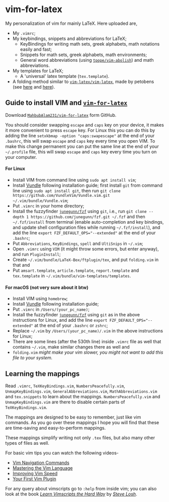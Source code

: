 # vim-for-latex

My personalization of vim for mainly LaTeX.
Here uploaded are,
- My `.vimrc`;
- My keybindings, snippets and abbreviations for LaTeX;
  - KeyBindings for writing math sets, greek alphabets, math notations easily and fast;
  - Snippets for math sets, greek alphabets, math environments;
  - General word abbreviations (using [`tpope/vim-abolish`](https://github.com/tpope/vim-abolish)) and math abbreviations.
- My templates for LaTeX;
  - A 'universal' latex template (`tex.template`).
- A folding method similar to  [`vim-latex/vim-latex`](https://github.com/vim-latex/vim-latex), made by petobens (see [here](https://tex.stackexchange.com/a/130826/154271) and [here](https://github.com/petobens/dotfiles/blob/master/vim/ftplugin/tex/folding.vim)).

## Guide to install VIM and [`vim-for-latex`](https://github.com/MahbubAlam231/vim-for-latex)

Download [`MahbubAlam231/vim-for-latex`](https://github.com/MahbubAlam231/vim-for-latex) form GitHub.

You should consider swapping `escape` and `caps` key on your device, it makes it more convenient to press `escape` key.
For Linux this you can do this by adding the line `setxkbmap -option "caps:swapescape"` at the end of your `.bashrc`, this will swap `escape` and `caps` key every time you open VIM.
To make this change permanent you can put the same line at the end of your `~/.profile` file, this will swap `escape` and `caps` key every time you turn on your computer.

#### For Linux

- Install VIM from command line using `sudo apt install vim`;
- Install [Vundle](https://github.com/VundleVim/Vundle.vim) following installation guide; first install `git` from command line using `sudo apt install git`, then run `git clone https://github.com/VundleVim/Vundle.vim.git ~/.vim/bundle/Vundle.vim`;
- Put `.vimrc` in your home directory;
- Install the fuzzyfinder [`junegunn/fzf`](https://github.com/junegunn/fzf#upgrading-fzf) using `git`, i.e., run `git clone --depth 1 https://github.com/junegunn/fzf.git ~/.fzf` and then `~/.fzf/install` from terminal (enable auto-completion and key bindings, and update shell configuration files while running `~/.fzf/install`), and add the line `export FZF_DEFAULT_OPS="--extended"` at the end of your `.bashrc`;
- Put `Abbreviations`, `KeyBindings`, `spell` and `UltiSnips` in `~/.vim`;
- Open `.vimrc` using `VIM` (it might throw some errors, but enter anyway), and run `PluginInstall`;
- Create `~/.vim/bundle/LaTeX-Box/ftplugin/tex`, and put `folding.vim` in that and
- Put `amsart.template`, `article.template`, `report.template` and `tex.template` in `~/.vim/bundle/vim-templates/templates`.

#### For macOS (not very sure about it btw)

- Install VIM using `homebrew`;
- Install [Vundle](https://github.com/VundleVim/Vundle.vim) following installation guide;
- Put `.vimrc` in `/Users/(your_pc_name)`;
- Install the fuzzyfinder [`junegunn/fzf`](https://github.com/junegunn/fzf#upgrading-fzf) using `git` as in the above instructions for Linux, and add the line `export FZF_DEFAULT_OPS="--extended"` at the end of your `.bashrc` or `zshrc`;
- Replace `~/.vim` by `/Users/(your_pc_name)/.vim` in the above instructions for Linux;
- There are some lines (after the 530th line) inside `.vimrc` file as well that contains `~/.vim`, make similar changes there as well and
- `folding.vim` _might make your vim slower, you might not want to add this file to your system._

## Learning the mappings

Read `.vimrc`, `TeXKeyBindings.vim`, `NumbersPeacefully.vim`, `UnmapKeyBindings.vim`, `GeneralAbbreviations.vim`, `MathAbbreviations.vim` and `tex.snippets` to learn about the mappings.
`NumbersPeacefully.vim` and `UnmapKeyBindings.vim` are there to disable certain parts of `TeXKeyBindings.vim`.

The mappings are designed to be easy to remember, just like vim commands.
As you go over these mappings I hope you will find that these are time-saving and easy-to-perform mappings.

These mappings simplify writing not only `.tex` files, but also many other types of files as well.

For basic vim tips you can watch the following videos-
- [Vim Navigation Commands](https://www.youtube.com/watch?v=Qem8cpbJeYc&list=PLbG6BEIoK7v3L1mEewGrVnTV7arJDOWGj&index=7&t=0s)
- [Mastering the Vim Language](https://www.youtube.com/watch?v=wlR5gYd6um0&list=PLbG6BEIoK7v3L1mEewGrVnTV7arJDOWGj&index=4&t=0s)
- [Improving Vim Speed](https://www.youtube.com/watch?v=OnUiHLYZgaA&list=PLbG6BEIoK7v3L1mEewGrVnTV7arJDOWGj&index=13&t=0s)
- [Your First Vim Plugin](https://www.youtube.com/watch?v=lwD8G1P52Sk&list=PLbG6BEIoK7v3L1mEewGrVnTV7arJDOWGj&index=3&t=0s)

For any query about vimscripts go to `:help` from inside vim; you can also look at the book [_Learn Vimscripts the Hard Way_](http://learnvimscriptthehardway.stevelosh.com/) by [_Steve Losh_](http://stevelosh.com/).

